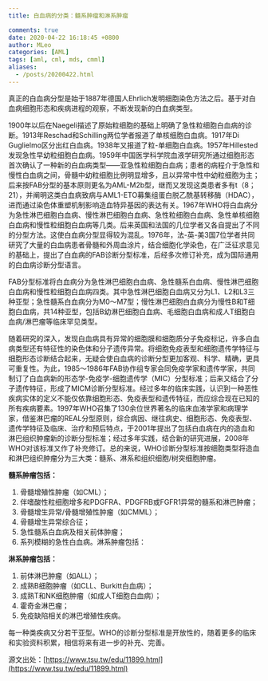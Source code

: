 ```yaml
---
title: 白血病的分类：髓系肿瘤和淋系肿瘤

comments: true
date: 2020-04-22 16:18:45 +0800
author: MLeo
categories: [AML] 
tags: [aml, cml, mds, cmml]
aliases:
  - /posts/20200422.html
---
```


真正的白血病分型是始于1887年德国人Ehrlich发明细胞染色方法之后。基于对白血病细胞形态和疾病进程的观察，不断发现新的白血病类型。

1900年以后在Naegeli描述了原始粒细胞的基础上明确了急性粒细胞白血病的诊断。1913年Reschad和Schilling两位学者报道了单核细胞白血病。1917年Di Guglielmo区分出红白血病。1938年又报道了粒-单细胞白血病。1957年Hillested发现急性早幼粒细胞白血病。1959年中国医学科学院血液学研究所通过细胞形态首次确认了一种新的白血病类型——亚急性粒细胞白血病；患者的病程介于急性和慢性白血病之间，骨髓中幼粒细胞比例明显增多，且以异常中性中幼粒细胞为主；后来按FAB分型的基本原则更名为AML-M2b型，继而又发现这类患者多有t（8；21），并阐明这类白血病致病与AML1-ETO募集组蛋白脱乙酰基转移酶（HDAC），进而通过染色体重塑机制影响造血特异基因的表达有关。1967年WHO将白血病分为急性淋巴细胞白血病、慢性淋巴细胞白血病、急性粒细胞白血病、急性单核细胞白血病和慢性粒细胞白血病等几类。后来英国和法国的几位学者又各自提出了不同的分型方法。这使白血病分型显得较为混乱。1976年，法-英-美3国7位学者共同研究了大量的白血病患者骨髓和外周血涂片，结合细胞化学染色，在广泛征求意见的基础上，提出了白血病的FAB诊断分型标准，后经多次修订补充，成为国际通用的白血病诊断分型语言。

FAB分型标准将白血病分为急性淋巴细胞白血病、急性髓系白血病、慢性淋巴细胞白血病和慢性粒细胞白血病四类。其中急性淋巴细胞白血病又分为L1、L2和L3三种亚型；急性髓系白血病分为M0～M7型；慢性淋巴细胞白血病分为慢性B和T细胞白血病，共14种亚型，包括B幼淋巴细胞白血病、毛细胞白血病和成人T细胞白血病/淋巴瘤等临床罕见类型。

随着研究的深入，发现白血病具有异常的细胞膜和细胞质分子免疫标记，许多白血病类型还有特征性的染色体和分子遗传异常。将细胞免疫表型和细胞遗传学特征与细胞形态诊断结合起来，无疑会使白血病的诊断分型更加客观、科学、精确，更具可重复性。为此，1985～1986年FAB协作组专家会同免疫学家和遗传学家，共同制订了白血病新的形态学-免疫学-细胞遗传学（MIC）分型标准；后来又结合了分子遗传特征，形成了MICM诊断分型标准。经过多年的临床实践，认识到一种恶性疾病实体的定义不能仅依靠细胞形态、免疫表型和遗传特征，而应综合现在已知的所有疾病要素。1997年WHO召集了130余位世界著名的临床血液学家和病理学家，借鉴淋巴瘤的REAL分型原则，综合病因、继往病史、细胞形态、免疫表型、遗传学特征及临床、治疗和预后特点，于2001年提出了包括白血病在内的造血和淋巴组织肿瘤新的诊断分型标准；经过多年实践，结合新的研究进展，2008年WHO对该标准又作了补充修订。总的来说，WHO诊断分型标准按细胞类型将造血和淋巴组织肿瘤分为三大类：髓系、淋系和组织细胞/树突细胞肿瘤。

**髓系肿瘤包括：**

1.  骨髓增殖性肿瘤（如CML）；
2.  伴嗜酸性粒细胞增多和PDGFRA、PDGFRB或FGFR1异常的髓系和淋巴肿瘤；
3.  骨髓增生异常/骨髓增殖性肿瘤（如CMML）；
4.  骨髓增生异常综合征；
5.  急性髓系白血病及相关前体肿瘤；
6.  系列模糊的急性白血病。淋系肿瘤包括：

**淋系肿瘤包括：**

1.  前体淋巴肿瘤（如ALL）；
2.  成熟B细胞肿瘤（如CLL、Burkitt白血病）；
3.  成熟T和NK细胞肿瘤（如成人T细胞白血病）；
4.  霍奇金淋巴瘤；
5.  免疫缺陷相关的淋巴增殖性疾病。

每一种类疾病又分若干亚型。WHO的诊断分型标准是开放性的，随着更多的临床和实验资料积累，相信将来有进一步的补充、完善。

源文出处：[https://www.tsu.tw/edu/11899.html](https://www.tsu.tw/edu/11899.html)
